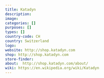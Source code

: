 ```yaml
---
title: Katadyn
description:
image:
categories: []
purposes: []
types: []
country-code: CH
country: Switzerland
logo:
website: http://shop.katadyn.com
shop: http://shop.katadyn.com
store-finder:
about:  http://shop.katadyn.com/about/
wiki: https://en.wikipedia.org/wiki/Katadyn
---
```

